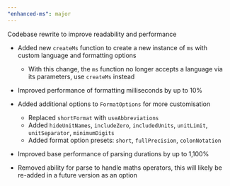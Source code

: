 ```yaml
---
"enhanced-ms": major
---
```


Codebase rewrite to improve readability and performance

- Added new `createMs` function to create a new instance of `ms` with custom language and formatting options

  - With this change, the `ms` function no longer accepts a language via its parameters, use `createMs` instead

- Improved performance of formatting milliseconds by up to 10%
- Added additional options to `FormatOptions` for more customisation

  - Replaced `shortFormat` with `useAbbreviations`
  - Added `hideUnitNames`, `includeZero`, `includedUnits`, `unitLimit`, `unitSeparator`, `minimumDigits`
  - Added format option presets: `short`, `fullPrecision`, `colonNotation`

- Improved base performance of parsing durations by up to 1,100%
- Removed ability for parse to handle maths operators, this will likely be re-added in a future version as an option
